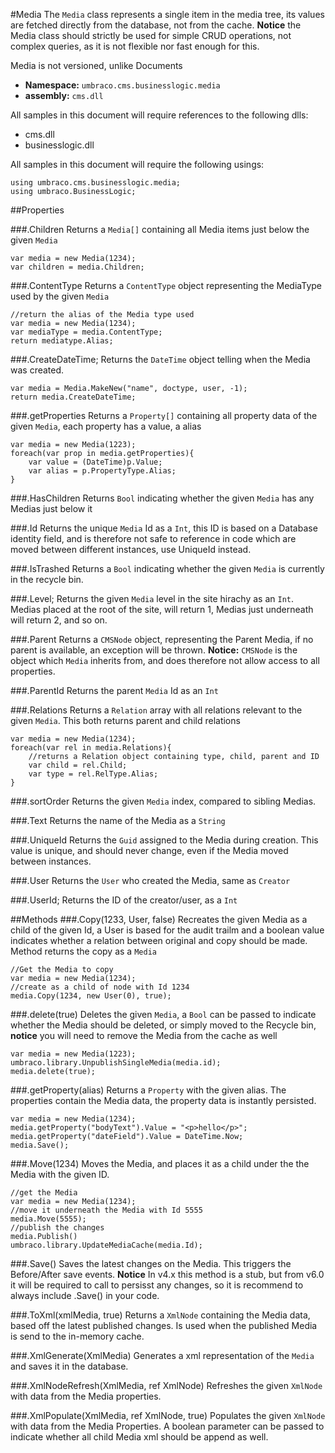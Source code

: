 #Media
The `Media` class represents a single item in the media tree, its values are
fetched directly from the database, not from the cache. **Notice** the Media class should strictly be used for simple CRUD operations, not complex queries, as it is not flexible nor fast enough for this.

Media is not versioned, unlike Documents 

 * **Namespace:** `umbraco.cms.businesslogic.media` 
 * **assembly:** `cms.dll`
 

All samples in this document will require references to the following dlls:

* cms.dll
* businesslogic.dll

All samples in this document will require the following usings:
    
    using umbraco.cms.businesslogic.media;
    using umbraco.BusinessLogic;


##Properties

###.Children
Returns a `Media[]` containing all Media items just below the given `Media`

    var media = new Media(1234);
    var children = media.Children;


###.ContentType
Returns a `ContentType` object representing the MediaType used by the given `Media`

    //return the alias of the Media type used
    var media = new Media(1234);
    var mediaType = media.ContentType;
    return mediatype.Alias;


###.CreateDateTime;
Returns the `DateTime` object telling when the Media was created.

    var media = Media.MakeNew("name", doctype, user, -1);
    return media.CreateDateTime;


###.getProperties
Returns a `Property[]` containing all property data of the given `Media`, each property has a value, a alias

    var media = new Media(1223);
    foreach(var prop in media.getProperties){
        var value = (DateTime)p.Value;
        var alias = p.PropertyType.Alias;
    } 

###.HasChildren
Returns `Bool` indicating whether the given `Media` has any Medias just below it


###.Id
Returns the unique `Media` Id as a `Int`, this ID is based on a Database identity field, and is therefore not safe to reference in code which are moved between different instances, use UniqueId instead. 

###.IsTrashed
Returns a `Bool` indicating whether the given `Media` is currently in the recycle bin.

###.Level;
Returns the given `Media` level in the site hirachy as an `Int`. Medias placed at the root of the site, will return 1, Medias just underneath will return 2, and so on.

###.Parent
Returns a `CMSNode` object, representing the Parent Media, if no parent is available, an exception will be thrown. **Notice:** `CMSNode` is the object which `Media` inherits from, and does therefore not allow access to all properties.

###.ParentId
Returns the parent `Media` Id as an `Int`

###.Relations
Returns a `Relation` array with all relations relevant to the given `Media`. This both returns parent and child relations

    var media = new Media(1234);
    foreach(var rel in media.Relations){
        //returns a Relation object containing type, child, parent and ID
        var child = rel.Child;
        var type = rel.RelType.Alias;
    }
    

###.sortOrder
Returns the given `Media` index, compared to sibling Medias.

###.Text
Returns the name of the Media as a `String`

###.UniqueId
Returns the `Guid` assigned to the Media during creation. This value is unique, and should never change, even if the Media moved between instances. 

###.User
Returns the `User` who created the Media, same as `Creator`

###.UserId;
Returns the ID of the creator/user, as a `Int`

##Methods
###.Copy(1233, User, false)
Recreates the given Media as a child of the given Id, a User is based for the audit trailm and a boolean value indicates whether a relation between original and copy should be made. Method returns the copy as a `Media` 
    
    //Get the Media to copy
    var media = new Media(1234);
    //create as a child of node with Id 1234
    media.Copy(1234, new User(0), true);


###.delete(true)
Deletes the given `Media`, a `Bool` can be passed to indicate whether the Media should be deleted, or simply moved to the Recycle bin, **notice** you will need to remove the Media from the cache as well

    var media = new Media(1223);
    umbraco.library.UnpublishSingleMedia(media.id);
    media.delete(true);

###.getProperty(alias)
Returns a `Property` with the given alias. The properties contain the Media data, the property data is instantly persisted.  

    var media = new Media(1234);
    media.getProperty("bodyText").Value = "<p>hello</p>";
    media.getProperty("dateField").Value = DateTime.Now;
    media.Save();

###.Move(1234)
Moves the Media, and places it as a child under the the Media with the given ID.
    
    //get the Media
    var media = new Media(1234);
    //move it underneath the Media with Id 5555
    media.Move(5555);
    //publish the changes
    media.Publish()
    umbraco.library.UpdateMediaCache(media.Id);


###.Save()
Saves the latest changes on the Media. This triggers the Before/After save events. 
**Notice** In v4.x this method is a stub, but from v6.0 it will be required to call to persisst any changes, so it is recommend to always include .Save() in your code.

###.ToXml(xmlMedia, true)
Returns a `XmlNode` containing the Media data, based off the latest published changes. Is used when the published Media is send to the in-memory cache.

###.XmlGenerate(XmlMedia)
Generates a xml representation of the `Media` and saves it in the database.

###.XmlNodeRefresh(XmlMedia, ref XmlNode)
Refreshes the given `XmlNode` with data from the Media properties.

###.XmlPopulate(XmlMedia, ref XmlNode, true)
Populates the given `XmlNode` with data from the Media Properties. A boolean parameter can be passed to indicate whether all child Media xml should be append as well. 
